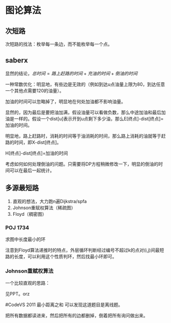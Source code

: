 # 图论算法
## 次短路
次短路的找法：枚举每一条边，而不能枚举每一个点。

## saberx
显然的结论，$总时间=路上赶路的时间+充油的时间+倒油的时间$

一种常数优化：明显地，有些边是无效的（例如到达u点油量上限为80，到达任意一个其他点需要120的油量）。

加油的时间可以忽略掉了，明显地在何处加油都不影响油量。

显然的，因为最后是要把油加满，假设油量可以看做负数，那么中途加油和最后加油是一样的。假设一个dist[u]表示开到u点剩下多少油，那么E[终点]-dist[终点]=加油的时间。

明显地，路上赶路时，消耗的时间等于油消耗的时间，那么路上消耗的油就等于赶路的时间，即X-dist[终点]。

H[终点]-dist[终点]=加油的时间

考虑如何如何处理倒油的问题。只需要将DP方程稍微修改一下，明显的倒油的时间可以在最后一起统计。

## 多源最短路
1. 直观的想法，大力跑n遍Dijkstra/spfa
2. Johnson重赋权算法（稀疏图）
3. Floyd（稠密图）

### POJ 1734
求图中长度最小的环

注意到Floyd算法递推时的特点，外层循环判断经过编号不超过k的点对(i,j)间最短路的长度，可以利用这个性质判环，然后找最小环即可。

### Johnson重赋权算法
一个比较直观的思路：

见PPT。orz

#CodeVS 2011 最小距离之和
可以发现这道题目是离线题。

把所有数据都读进来，然后把所有的边都删掉，倒着把所有询问做出来。
